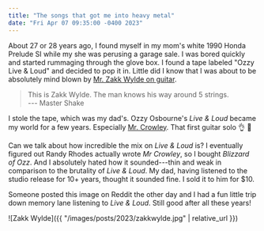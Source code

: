 ```yaml
---
title: "The songs that got me into heavy metal"
date: "Fri Apr 07 09:35:00 -0400 2023"
---
```


About 27 or 28 years ago, I found myself in my mom's white 1990 Honda Prelude
SI while my she was perusing a garage sale. I was bored quickly and started
rummaging through the glove box. I found a tape labeled "Ozzy Live & Loud" and
decided to pop it in. Little did I know that I was about to be
absolutely mind blown by [Mr. Zakk Wylde on guitar][1].

> This is Zakk Wylde. The man knows his way around 5 strings.  
> --- Master Shake

I stole the tape, which was my dad's. Ozzy Osbourne's _Live & Loud_ became my
world for a few years. Especially [Mr. Crowley][2]. That first guitar solo 👌
🍝

Can we talk about how incredible the mix on _Live & Loud_ is? I eventually
figured out Randy Rhodes actually wrote _Mr Crowley_, so I bought _Blizzard of
Ozz_. And I absolutely hated how it sounded---thin and weak in comparison to
the brutality of _Live & Loud_. My dad, having listened to the studio release
for 10+ years, thought it sounded fine. I sold it to him for $10.

Someone posted this image on Reddit the other day and I had a fun little trip
down memory lane listening to _Live & Loud_. Still good after all these years!

![Zakk Wylde]({{ "/images/posts/2023/zakkwylde.jpg" | relative_url }})

[1]: https://www.youtube.com/watch?v=LkCgpP59Ge8
[2]: https://www.youtube.com/watch?v=CSvmwGWZtSg

